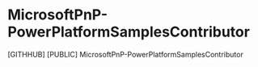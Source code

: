 # MicrosoftPnP-PowerPlatformSamplesContributor
[GITHHUB] [PUBLIC] MicrosoftPnP-PowerPlatformSamplesContributor
